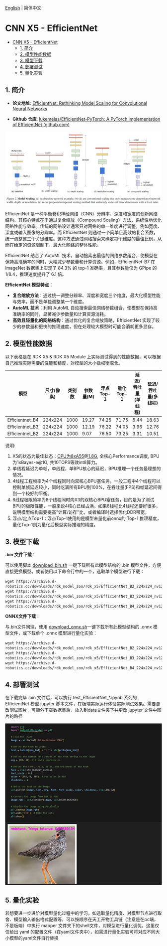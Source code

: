 [English](./README.md) | 简体中文

# CNN X5 - EfficientNet

- [CNN X5 - EfficientNet](#cnn-x5---efficientnet)
  - [1. 简介](#1-简介)
  - [2. 模型性能数据](#2-模型性能数据)
  - [3. 模型下载](#3-模型下载)
  - [4. 部署测试](#4-部署测试)
  - [5. 量化实验](#5-量化实验)

## 1. 简介

- **论文地址**: [EfficientNet: Rethinking Model Scaling for Convolutional Neural Networks](https://arxiv.org/abs/1905.11946)

- **Github 仓库**: [lukemelas/EfficientNet-PyTorch: A PyTorch implementation of EfficientNet (github.com)](https://github.com/lukemelas/EfficientNet-PyTorch)

![](./data/EfficientNet_architecture.png)

EfficientNet 是一种平衡卷积神经网络（CNN）分辨率、深度和宽度的创新网络结构。其核心特点在于通过复合缩放（Compound Scaling）方法，系统性地优化网络性能与效率。传统的网络设计通常只对网络的单一维度进行调整，例如宽度、深度或输入图像的分辨率。而 EfficientNet 则通过一个简单且高效的复合系数，统一调整这三个关键维度。这种方法通过网格搜索来确定每个维度的最佳比例，从而在给定的资源限制下，最大化网络的整体性能。

EfficientNet 结合了 AutoML 技术，自动搜索出最佳的网络参数组合，使模型在保持高准确率的同时，大幅减少参数量和计算资源。例如，EfficientNet-B7 在 ImageNet 数据集上实现了 84.3% 的 top-1 准确率，且其参数量仅为 GPipe 的 1/8.4，推理速度提升了 6.1 倍。

**EfficientNet 模型特点**：

- **复合缩放方法**：通过统一调整分辨率、深度和宽度三个维度，最大化模型性能与效率，而不是单独调整某一个维度。
- **AutoML 技术**：利用 AutoML 自动搜索最佳网络参数组合，使模型在保持高准确率的同时，显著减少参数量和计算资源消耗。
- **高效且轻量化的网络结构**：通过优化的复合缩放策略，EfficientNet 实现了较少的参数量和更快的推理速度，但在处理较大模型时可能会消耗更多显存。


## 2. 模型性能数据

以下表格是在 RDK X5 & RDK X5 Module 上实际测试得到的性能数据，可以根据自己推理实际需要的性能和精度，对模型的大小做权衡取舍。


| 模型           | 尺寸(像素)  | 类别数  | 参数量(M) | 浮点Top-1  | 量化Top-1  | 延迟/吞吐量(单线程) | 延迟/吞吐量(多线程) | 帧率      |
| ------------ | ------- | ---- | ------ | ----- | ----- | ----------- | ----------- | ------- |
| Efficientnet_B4   | 224x224     | 1000     | 19.27     | 74.25     | 71.75     | 5.44        | 18.63       | 212.75      |
| Efficientnet_B3   | 224x224     | 1000     | 12.19     | 76.22     | 74.05     | 3.96        | 12.76       | 310.30      |
| Efficientnet_B2   | 224x224     | 1000     | 9.07      | 76.50     | 73.25     | 3.31        | 10.51       | 376.77      |


说明: 
1. X5的状态为最佳状态：CPU为8xA55@1.8G, 全核心Performance调度, BPU为1xBayes-e@1G, 共10TOPS等效int8算力。
2. 单线程延迟为单帧，单线程，单BPU核心的延迟，BPU推理一个任务最理想的情况。
3. 4线程工程帧率为4个线程同时向双核心BPU塞任务，一般工程中4个线程可以控制单帧延迟较小，同时吃满所有BPU到100%，在吞吐量(FPS)和帧延迟间得到一个较好的平衡。
4. 8线程极限帧率为8个线程同时向X3的双核心BPU塞任务，目的是为了测试BPU的极限性能，一般来说4核心已经占满，如果8线程比4线程还要好很多，说明模型结构需要提高"计算/访存"比，或者编译时选择优化DDR带宽。
5. 浮点/定点Top-1：浮点Top-1使用的是模型未量化前onnx的 Top-1 推理精度，量化Top-1则为量化后模型实际推理的精度。

## 3. 模型下载

**.bin 文件下载**：

可以使用脚本 [download_bin.sh](./model/download_bin.sh) 一键下载所有此模型结构的 .bin 模型文件，方便直接更换模型。或者使用以下命令行中的一个，选取单个模型进行下载：

```shell
wget https://archive.d-robotics.cc/downloads/rdk_model_zoo/rdk_x5/EfficientNet_B2_224x224_nv12.bin
wget https://archive.d-robotics.cc/downloads/rdk_model_zoo/rdk_x5/EfficientNet_B3_224x224_nv12.bin
wget https://archive.d-robotics.cc/downloads/rdk_model_zoo/rdk_x5/EfficientNet_B4_224x224_nv12.bin
```

**ONNX文件下载**：

与.bin文件同理，使用 [download_onnx.sh](./model/download_onnx.sh)一键下载所有此模型结构的 .onnx 模型文件，或下载单个 .onnx 模型进行量化实验：

```shell
wget https://archive.d-robotics.cc/downloads/rdk_model_zoo/rdk_x5/EfficientNet_B2_224x224_nv12.bin
wget https://archive.d-robotics.cc/downloads/rdk_model_zoo/rdk_x5/EfficientNet_B3_224x224_nv12.bin
wget https://archive.d-robotics.cc/downloads/rdk_model_zoo/rdk_x5/EfficientNet_B4_224x224_nv12.bin
```

## 4. 部署测试

在下载完毕 .bin 文件后，可以执行 test_EfficientNet_*.ipynb 系列的 EfficientNet 模型 jupyter 脚本文件，在板端实际运行体验实际测试效果。需要更改测试图片，可额外下载数据集后，放入到data文件夹下并更改 jupyter 文件中图片的路径

![](./data/inference.png)

## 5. 量化实验

若想要进一步进阶对模型量化过程中的学习，如选取量化精度、对模型节点进行取舍、模型输入输出格式配置等，可以按顺序在天工开物工具链（注意是在pc端，不是板端）中执行 mapper 文件夹下的shell文件，对模型进行量化调优。这里仅仅给出 yaml 的配置文件（在yaml文件夹中），如需进行量化实验可将对应不同大小模型的yaml文件自行替换
